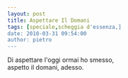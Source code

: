 ```yaml
---
layout: post
title: Aspettare Il Domani
tags: [speciale,scheggia d'essenza,]
date: 2010-03-31 09:54:00
author: pietro
---
```

Di aspettare l'oggi ormai ho smesso,<br/>aspetto il domani, adesso.
